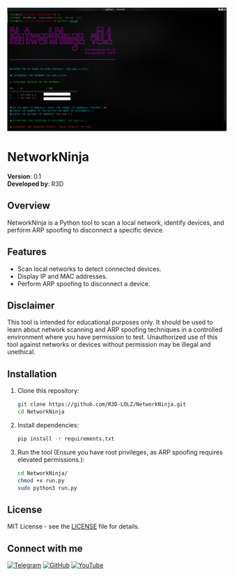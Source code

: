 ![NetworkNinja ScreenShot](images/Screenshot.png)

# NetworkNinja

**Version**: 0.1  
**Developed by**: R3D

## Overview

NetworkNinja is a Python tool to scan a local network, identify devices, and perform ARP spoofing to disconnect a specific device. 

## Features

- Scan local networks to detect connected devices.
- Display IP and MAC addresses.
- Perform ARP spoofing to disconnect a device.
## Disclaimer

This tool is intended for educational purposes only. It should be used to learn about network scanning and ARP spoofing techniques in a controlled environment where you have permission to test. Unauthorized use of this tool against networks or devices without permission may be illegal and unethical.

## Installation

1. Clone this repository:
    ```bash
    git clone https://github.com/R3D-LOLZ/NetworkNinja.git
    cd NetworkNinja
    ```

2. Install dependencies:
    ```bash
    pip install -r requirements.txt
    ```

3. Run the tool (Ensure you have root privileges, as ARP spoofing requires elevated permissions.):
    ```bash
    cd NetworkNinja/
    chmod +x run.py
    sudo python3 run.py
    ```

## License

MIT License - see the [LICENSE](LICENSE) file for details.


## Connect with me

[![Telegram](https://img.shields.io/badge/Telegram-2CA5E0?style=for-the-badge&logo=telegram&logoColor=white)](https://t.me/r3d_v1)
[![GitHub](https://img.shields.io/badge/GitHub-181717?style=for-the-badge&logo=github)](https://github.com/R3D-LOLZ)
[![YouTube](https://img.shields.io/badge/YouTube-FF0000?style=for-the-badge&logo=youtube&logoColor=white)](https://www.youtube.com/c/r3d_0)


